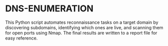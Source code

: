 # DNS-ENUMERATION
This Python script automates reconnaissance tasks on a target domain by discovering subdomains, identifying which ones are live, and scanning them for open ports using Nmap. The final results are written to a report file for easy reference.
